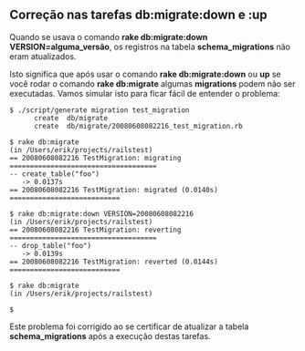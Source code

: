 ## Correção nas tarefas db:migrate:down e :up

Quando se usava o comando **rake db:migrate:down VERSION=alguma\_versão**, os registros na tabela **schema\_migrations** não eram atualizados.

Isto significa que após usar o comando **rake db:migrate:down** ou **up** se você rodar o comando **rake db:migrate** algumas **migrations** podem não ser executadas. Vamos simular isto para ficar fácil de entender o problema:

	$ ./script/generate migration test_migration
	      create  db/migrate
	      create  db/migrate/20080608082216_test_migration.rb

	$ rake db:migrate
	(in /Users/erik/projects/railstest)
	== 20080608082216 TestMigration: migrating ====================================
	-- create_table("foo")
	   -> 0.0137s
	== 20080608082216 TestMigration: migrated (0.0140s) ===========================

	$ rake db:migrate:down VERSION=20080608082216
	(in /Users/erik/projects/railstest)
	== 20080608082216 TestMigration: reverting ====================================
	-- drop_table("foo")
	   -> 0.0139s
	== 20080608082216 TestMigration: reverted (0.0144s) ===========================

	$ rake db:migrate
	(in /Users/erik/projects/railstest)

	$

Este problema foi corrigido ao se certificar de atualizar a tabela **schema\_migrations** após a execução destas tarefas.
